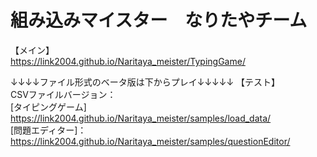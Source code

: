 # 組み込みマイスター　なりたやチーム
【メイン】  
https://link2004.github.io/Naritaya_meister/TypingGame/

↓↓↓↓ファイル形式のベータ版は下からプレイ↓↓↓↓↓
【テスト】  
CSVファイルバージョン：  
[タイピングゲーム]
https://link2004.github.io/Naritaya_meister/samples/load_data/  
[問題エディター]：  
https://link2004.github.io/Naritaya_meister/samples/questionEditor/
